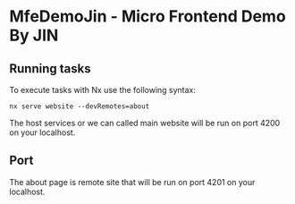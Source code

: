 # MfeDemoJin - Micro Frontend Demo By JIN

## Running tasks

To execute tasks with Nx use the following syntax:

```
nx serve website --devRemotes=about
```

The host services or we can called main website will be run  on port 4200 on your localhost.

## Port

The about page is remote site that will be run on port 4201 on your localhost.

